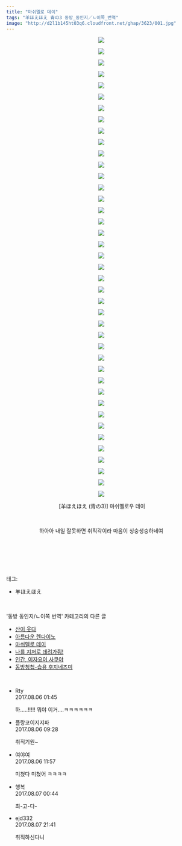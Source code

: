 ```yaml
---
title: "마쉬멜로 데이"
tags: "羊ほえほえ 青の3 동방_동인지／ㄴ이쪽_번역"
image: "http://d2l1b145ht03q6.cloudfront.net/ghap/3623/001.jpg"
---
```

<div class="article">
<p style="text-align: center; clear: none; float: none;"><img src="{{ site.imgserver1 }}/ghap/3623/001.jpg"/></p>
<p style="text-align: center; clear: none; float: none;"><img src="{{ site.imgserver1 }}/ghap/3623/002.jpg"/></p>
<p style="text-align: center; clear: none; float: none;"><img src="{{ site.imgserver1 }}/ghap/3623/003.jpg"/></p>
<p style="text-align: center; clear: none; float: none;"><img src="{{ site.imgserver1 }}/ghap/3623/004.jpg"/></p>
<p style="text-align: center; clear: none; float: none;"><img src="{{ site.imgserver1 }}/ghap/3623/005.jpg"/></p>
<p style="text-align: center; clear: none; float: none;"><img src="{{ site.imgserver1 }}/ghap/3623/006.jpg"/></p>
<p style="text-align: center; clear: none; float: none;"><img src="{{ site.imgserver1 }}/ghap/3623/007.jpg"/></p>
<p style="text-align: center; clear: none; float: none;"><img src="{{ site.imgserver1 }}/ghap/3623/008.jpg"/></p>
<p style="text-align: center; clear: none; float: none;"><img src="{{ site.imgserver1 }}/ghap/3623/009.jpg"/></p>
<p style="text-align: center; clear: none; float: none;"><img src="{{ site.imgserver1 }}/ghap/3623/010.jpg"/></p>
<p style="text-align: center; clear: none; float: none;"><img src="{{ site.imgserver1 }}/ghap/3623/011.jpg"/></p>
<p style="text-align: center; clear: none; float: none;"><img src="{{ site.imgserver1 }}/ghap/3623/012.jpg"/></p>
<p style="text-align: center; clear: none; float: none;"><img src="{{ site.imgserver1 }}/ghap/3623/013.jpg"/></p>
<p style="text-align: center; clear: none; float: none;"><img src="{{ site.imgserver1 }}/ghap/3623/014.jpg"/></p>
<p style="text-align: center; clear: none; float: none;"><img src="{{ site.imgserver1 }}/ghap/3623/015.jpg"/></p>
<p style="text-align: center; clear: none; float: none;"><img src="{{ site.imgserver1 }}/ghap/3623/016.jpg"/></p>
<p style="text-align: center; clear: none; float: none;"><img src="{{ site.imgserver1 }}/ghap/3623/017.jpg"/></p>
<p style="text-align: center; clear: none; float: none;"><img src="{{ site.imgserver1 }}/ghap/3623/018.jpg"/></p>
<p style="text-align: center; clear: none; float: none;"><img src="{{ site.imgserver1 }}/ghap/3623/019.jpg"/></p>
<p style="text-align: center; clear: none; float: none;"><img src="{{ site.imgserver1 }}/ghap/3623/020.jpg"/></p>
<p style="text-align: center; clear: none; float: none;"><img src="{{ site.imgserver1 }}/ghap/3623/021.jpg"/></p>
<p style="text-align: center; clear: none; float: none;"><img src="{{ site.imgserver1 }}/ghap/3623/022.jpg"/></p>
<p style="text-align: center; clear: none; float: none;"><img src="{{ site.imgserver1 }}/ghap/3623/023.jpg"/></p>
<p style="text-align: center; clear: none; float: none;"><img src="{{ site.imgserver1 }}/ghap/3623/024.jpg"/></p>
<p style="text-align: center; clear: none; float: none;"><img src="{{ site.imgserver1 }}/ghap/3623/025.jpg"/></p>
<p style="text-align: center; clear: none; float: none;"><img src="{{ site.imgserver1 }}/ghap/3623/026.jpg"/></p>
<p style="text-align: center; clear: none; float: none;"><img src="{{ site.imgserver1 }}/ghap/3623/027.jpg"/></p>
<p style="text-align: center; clear: none; float: none;"><img src="{{ site.imgserver1 }}/ghap/3623/028.jpg"/></p>
<p style="text-align: center; clear: none; float: none;"><img src="{{ site.imgserver1 }}/ghap/3623/029.jpg"/></p>
<p style="text-align: center; clear: none; float: none;"><img src="{{ site.imgserver1 }}/ghap/3623/030.jpg"/></p>
<p style="text-align: center; clear: none; float: none;"><img src="{{ site.imgserver1 }}/ghap/3623/031.jpg"/></p>
<p style="text-align: center; clear: none; float: none;"><img src="{{ site.imgserver1 }}/ghap/3623/032.jpg"/></p>
<p style="text-align: center; clear: none; float: none;"><img src="{{ site.imgserver1 }}/ghap/3623/033.jpg"/></p>
<p style="text-align: center; clear: none; float: none;"><img src="{{ site.imgserver1 }}/ghap/3623/034.jpg"/></p>
<p style="text-align: center; clear: none; float: none;"><img src="{{ site.imgserver1 }}/ghap/3623/035.jpg"/></p>
<p style="text-align: center; clear: none; float: none;"><img src="{{ site.imgserver1 }}/ghap/3623/036.jpg"/></p>
<p style="text-align: center; clear: none; float: none;"><img src="{{ site.imgserver1 }}/ghap/3623/037.jpg"/></p>
<p style="text-align: center; clear: none; float: none;"><img src="{{ site.imgserver1 }}/ghap/3623/038.jpg"/></p>
<p style="text-align: center; clear: none; float: none;"><img src="{{ site.imgserver1 }}/ghap/3623/039.jpg"/></p>
<p style="text-align: center; clear: none; float: none;"><img src="{{ site.imgserver1 }}/ghap/3623/040.jpg"/></p>
<p style="text-align: center; clear: none; float: none;"><img src="{{ site.imgserver1 }}/ghap/3623/041.jpg"/></p>
<p style="text-align: center; clear: none; float: none;"> [羊ほえほえ (青の3)] 마쉬멜로우 데이</p>
<p style="text-align: center; clear: none; float: none;"><br/></p>
<p style="text-align: center; clear: none; float: none;">하아아 내일 잘못하면 취직각이라 마음이 싱숭생숭하네여</p>
<p style="text-align: center; clear: none; float: none;"><br/></p>
<p><br/></p>
</div><br/>
<div class="tagTrail">
<p>태그: </p>
<ul>
<li>羊ほえほえ</li>
</ul>
</div><br/>
<div class="another">
<p>'동방 동인지/ㄴ이쪽 번역' 카테고리의 다른 글</p>
<ul>
<li><a href="/ghap_3626">산이 웃다</a></li>
<li><a href="/ghap_3625">아름다운 렌다이노</a></li>
<li><a href="/ghap_3623">마쉬멜로 데이</a></li>
<li><a href="/ghap_3607">나를 지저로 데려가줘!</a></li>
<li><a href="/ghap_3605">인간, 이자요이 사쿠야</a></li>
<li><a href="/ghap_3603">동방청첩-습유 후지네즈미</a></li>
</ul>
</div><br/>
<div class="cb_module cb_fluid">
<div class="cb_wrt cb_profile">
<div class="comment">
<ul>
<li class="cb_thumb_off" id="comment15052871">
<div class="cb_comment_area">
<div class="cb_info_area">
<div class="cb_section">
<span class="cb_nick_name">Rty</span>
</div>
<div class="cb_section">
<span class="cb_date">2017.08.06 01:45 </span>
</div>
</div>
<div class="cb_dsc_comment">
<p class="cb_dsc">
											하.....!!!!! 뭐야 이거....ㅋㅋㅋㅋㅋㅋ
										</p>
</div>
</div></li>
<li class="cb_thumb_off" id="comment15052997">
<div class="cb_comment_area">
<div class="cb_info_area">
<div class="cb_section">
<span class="cb_nick_name">플랑코이지지파</span>
</div>
<div class="cb_section">
<span class="cb_date">2017.08.06 09:28 </span>
</div>
</div>
<div class="cb_dsc_comment">
<p class="cb_dsc">
											취직기원~
										</p>
</div>
</div></li>
<li class="cb_thumb_off" id="comment15053049">
<div class="cb_comment_area">
<div class="cb_info_area">
<div class="cb_section">
<span class="cb_nick_name">여야여</span>
</div>
<div class="cb_section">
<span class="cb_date">2017.08.06 11:57 </span>
</div>
</div>
<div class="cb_dsc_comment">
<p class="cb_dsc">
											미쳤다 미쳤어 ㅋㅋㅋㅋ
										</p>
</div>
</div></li>
<li class="cb_thumb_off" id="comment15053333">
<div class="cb_comment_area">
<div class="cb_info_area">
<div class="cb_section">
<span class="cb_nick_name">행복</span>
</div>
<div class="cb_section">
<span class="cb_date">2017.08.07 00:44 </span>
</div>
</div>
<div class="cb_dsc_comment">
<p class="cb_dsc">
											최-고-다-
										</p>
</div>
</div></li>
<li class="cb_thumb_off" id="comment15053832">
<div class="cb_comment_area">
<div class="cb_info_area">
<div class="cb_section">
<span class="cb_nick_name">ejd332</span>
</div>
<div class="cb_section">
<span class="cb_date">2017.08.07 21:41 </span>
</div>
</div>
<div class="cb_dsc_comment">
<p class="cb_dsc">
											취직하신다니
										</p>
</div>
</div></li>
</ul>
</div>
</div><!-- commentList close -->
</div><br/>

